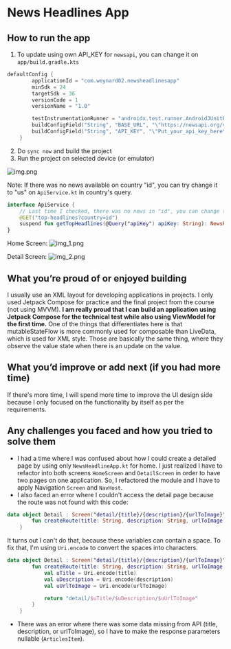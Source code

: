 # News Headlines App

## How to run the app
1. To update using own API_KEY for `newsapi`, you can change it on `app/build.gradle.kts`
```kts
defaultConfig {
        applicationId = "com.weynard02.newsheadlinesapp"
        minSdk = 24
        targetSdk = 36
        versionCode = 1
        versionName = "1.0"

        testInstrumentationRunner = "androidx.test.runner.AndroidJUnitRunner"
        buildConfigField("String", "BASE_URL", "\"https://newsapi.org/v2/\"")
        buildConfigField("String", "API_KEY", "\"Put_your_api_key_here\"")
    }
```

2. Do `sync now` and build the project
3. Run the project on selected device (or emulator)

![img.png](img.png)

Note: If there was no news available on country "id", you can try change it to "us" on `ApiService.kt` in country's query.
```kotlin
interface ApiService {
    // Last time I checked, there was no news in "id", you can change to "us"
    @GET("top-headlines?country=id")
    suspend fun getTopHeadlines(@Query("apiKey") apiKey: String): NewsResponse
}
```
Home Screen:
![img_1.png](img_1.png)

Detail Screen:
![img_2.png](img_2.png)


## What you’re proud of or enjoyed building
I usually use an XML layout for developing applications in projects. I only used Jetpack Compose for practice and the final project from the course (not using MVVM).
**I am really proud that I can build an application using Jetpack Compose for the technical test while also using ViewModel for the first time.**
One of the things that differentiates here is that mutableStateFlow is more commonly used for composable than LiveData, which is used for XML style.
Those are basically the same thing, where they observe the value state when there is an update on the value.

## What you’d improve or add next (if you had more time)
If there's more time, I will spend more time to improve the UI design side because I only focused on the functionality by itself as per the requirements.

## Any challenges you faced and how you tried to solve them
- I had a time where I was confused about how I could create a detailed page by using only `NewsHeadlineApp.kt` for home. I just realized I have to refactor into both screens `HomeScreen` and `DetailScreen` in order to have two pages on one application. So, I refactored the module and I have to apply Navigation `Screen` and `NavHost`.
- I also faced an error where I couldn't access the detail page because the route was not found with this code:
```kotlin
data object Detail : Screen("detail/{title}/{description}/{urlToImage}") {
        fun createRoute(title: String, description: String, urlToImage: String): String = "detail/$title/$description/$urlToImage"
    }
```
It turns out I can't do that, because these variables can contain a space. To fix that, I'm using `Uri.encode` to convert the spaces into characters.
```kotlin
data object Detail : Screen("detail/{title}/{description}/{urlToImage}") {
        fun createRoute(title: String, description: String, urlToImage: String): String {
            val uTitle = Uri.encode(title)
            val uDescription = Uri.encode(description)
            val uUrlToImage = Uri.encode(urlToImage)

            return "detail/$uTitle/$uDescription/$uUrlToImage"
        }
    }
```
- There was an error where there was some data missing from API (title, description, or urlToImage), so I have to make the response parameters nullable (`ArticlesItem`). 